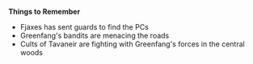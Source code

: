 **Things to Remember**
* Fjaxes has sent guards to find the PCs
* Greenfang's bandits are menacing the roads
* Cults of Tavaneir are fighting with Greenfang's forces in the central woods